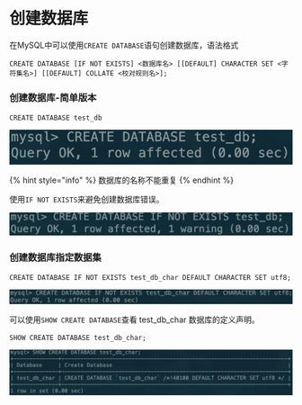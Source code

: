 # 创建数据库

在MySQL中可以使用`CREATE DATABASE`语句创建数据库，语法格式

```text
CREATE DATABASE [IF NOT EXISTS] <数据库名> [[DEFAULT] CHARACTER SET <字符集名>] [[DEFAULT] COLLATE <校对规则名>];
```

### 创建数据库-简单版本

```text
CREATE DATABASE test_db
```

![](../.gitbook/assets/image%20%2815%29.png)

{% hint style="info" %}
数据库的名称不能重复
{% endhint %}

使用`IF NOT EXISTS`来避免创建数据库错误。

![](../.gitbook/assets/image%20%2822%29.png)

### 创建数据库指定数据集

```text
CREATE DATABASE IF NOT EXISTS test_db_char DEFAULT CHARACTER SET utf8;
```

![](../.gitbook/assets/image%20%2810%29.png)

可以使用`SHOW CREATE DATABASE`查看 test\_db\_char 数据库的定义声明。

```text
SHOW CREATE DATABASE test_db_char;
```

![](../.gitbook/assets/image%20%2816%29.png)

